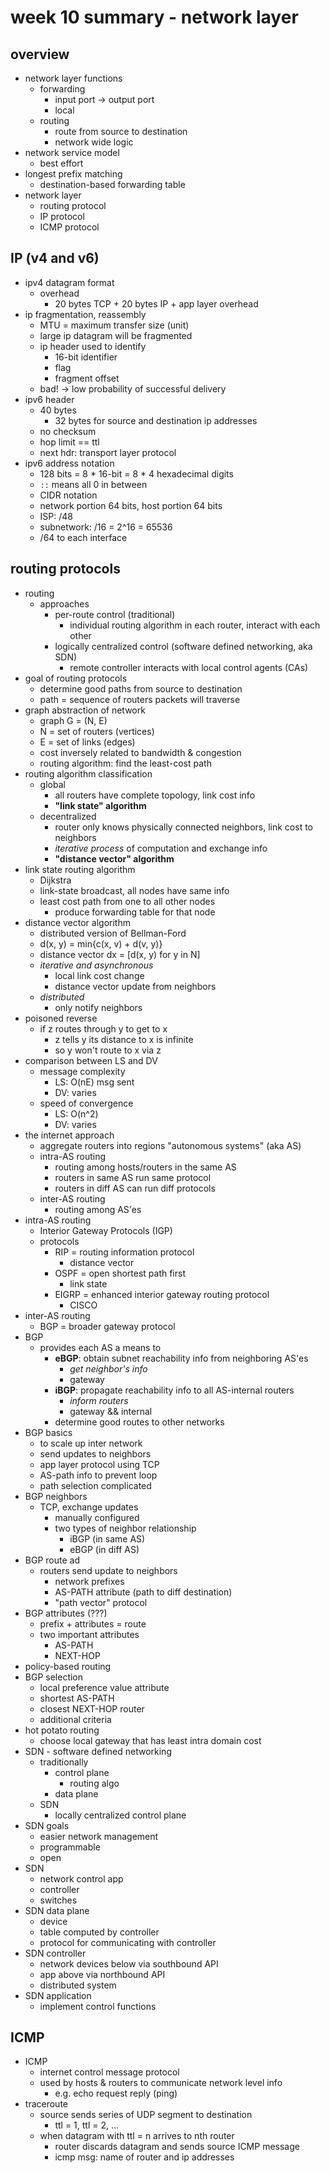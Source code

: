 # week 10 summary - network layer

## overview
- network layer functions
  - forwarding
    - input port -> output port
    - local
  - routing
    - route from source to destination
    - network wide logic
- network service model
  - best effort
- longest prefix matching
  - destination-based forwarding table
- network layer
  - routing protocol
  - IP protocol
  - ICMP protocol

## IP (v4 and v6)
- ipv4 datagram format
  - overhead
    - 20 bytes TCP + 20 bytes IP + app layer overhead
- ip fragmentation, reassembly
  - MTU = maximum transfer size (unit)
  - large ip datagram will be fragmented
  - ip header used to identify
    - 16-bit identifier
    - flag
    - fragment offset
  - bad! -> low probability of successful delivery
- ipv6 header
  - 40 bytes
    - 32 bytes for source and destination ip addresses
  - no checksum
  - hop limit == ttl
  - next hdr: transport layer protocol
- ipv6 address notation
  - 128 bits = 8 * 16-bit = 8 * 4 hexadecimal digits
  - `::` means all 0 in between
  - CIDR notation
  - network portion 64 bits, host portion 64 bits
  - ISP: /48
  - subnetwork: /16 = 2^16 = 65536
  - /64 to each interface

## routing protocols
- routing
  - approaches
    - per-route control (traditional)
      - individual routing algorithm in each router, interact with each other
    - logically centralized control (software defined networking, aka SDN)
      - remote controller interacts with local control agents (CAs)
- goal of routing protocols
  - determine good paths from source to destination
  - path = sequence of routers packets will traverse
- graph abstraction of network
  - graph G = (N, E)
  - N = set of routers (vertices)
  - E = set of links (edges)
  - cost inversely related to bandwidth & congestion
  - routing algorithm: find the least-cost path
- routing algorithm classification
  - global
    - all routers have complete topology, link cost info
    - **"link state" algorithm**
  - decentralized
    - router only knows physically connected neighbors, link cost to neighbors
    - *iterative process* of computation and exchange info
    - **"distance vector" algorithm**
- link state routing algorithm
  - Dijkstra
  - link-state broadcast, all nodes have same info
  - least cost path from one to all other nodes
    - produce forwarding table for that node
- distance vector algorithm
  - distributed version of Bellman-Ford
  - d(x, y) = min{c(x, v) + d(v, y)}
  - distance vector dx = [d(x, y) for y in N]
  - *iterative and asynchronous*
    - local link cost change
    - distance vector update from neighbors
  - *distributed*
    - only notify neighbors
- poisoned reverse
  - if z routes through y to get to x
    - z tells y its distance to x is infinite
    - so y won't route to x via z
- comparison between LS and DV
  - message complexity
    - LS: O(nE) msg sent
    - DV: varies
  - speed of convergence
    - LS: O(n^2)
    - DV: varies
- the internet approach
  - aggregate routers into regions "autonomous systems" (aka AS)
  - intra-AS routing
    - routing among hosts/routers in the same AS
    - routers in same AS run same protocol
    - routers in diff AS can run diff protocols
  - inter-AS routing
    - routing among AS'es
- intra-AS routing
  - Interior Gateway Protocols (IGP)
  - protocols
    - RIP = routing information protocol
      - distance vector
    - OSPF = open shortest path first
      - link state
    - EIGRP = enhanced interior gateway routing protocol
      - CISCO
- inter-AS routing
  - BGP = broader gateway protocol
- BGP
  - provides each AS a means to
    - **eBGP**: obtain subnet reachability info from neighboring AS'es
      - *get neighbor's info*
      - gateway
    - **iBGP**: propagate reachability info to all AS-internal routers
      - *inform routers*
      - gateway && internal
    - determine good routes to other networks
- BGP basics
  - to scale up inter network
  - send updates to neighbors
  - app layer protocol using TCP
  - AS-path info to prevent loop
  - path selection complicated
- BGP neighbors
  - TCP, exchange updates
    - manually configured
    - two types of neighbor relationship
      - iBGP (in same AS)
      - eBGP (in diff AS)
- BGP route ad
  - routers send update to neighbors
    - network prefixes
    - AS-PATH attribute (path to diff destination)
    - "path vector" protocol
- BGP attributes (???)
  - prefix + attributes = route
  - two important attributes
    - AS-PATH
    - NEXT-HOP
- policy-based routing
- BGP selection
  - local preference value attribute
  - shortest AS-PATH
  - closest NEXT-HOP router
  - additional criteria
- hot potato routing
  - choose local gateway that has least intra domain cost
- SDN - software defined networking
  - traditionally
    - control plane
      - routing algo
    - data plane
  - SDN
    - locally centralized control plane
- SDN goals
  - easier network management
  - programmable
  - open
- SDN
  - network control app
  - controller
  - switches
- SDN data plane
  - device
  - table computed by controller
  - protocol for communicating with controller
- SDN controller
  - network devices below via southbound API
  - app above via northbound API
  - distributed system
- SDN application
  - implement control functions

## ICMP
- ICMP
  - internet control message protocol
  - used by hosts & routers to communicate network level info
    - e.g. echo request reply (ping)
- traceroute
  - source sends series of UDP segment to destination
    - ttl = 1, ttl = 2, ...
  - when datagram with ttl = n arrives to nth router
    - router discards datagram and sends source ICMP message
    - icmp msg: name of router and ip addresses
